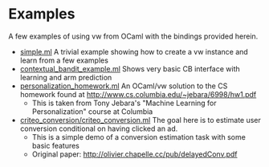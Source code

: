 # Examples

A few examples of using vw from OCaml with the bindings provided herein.

* [simple.ml](simple.ml) A trivial example showing how to create a vw instance and learn from a few examples
* [contextual_bandit_example.ml](contextual_bandit_example.ml) Shows very basic CB interface with learning and arm prediction
* [personalization_homework.ml](personalization_homework.ml) An OCaml/vw solution to the CS homework found at http://www.cs.columbia.edu/~jebara/6998/hw1.pdf
  * This is taken from Tony Jebara's "Machine Learning for Personalization" course at Columbia
* [criteo_conversion/criteo_conversion.ml](criteo_conversion.ml) The goal here is to estimate user conversion conditional on having clicked an ad. 
  * This is a simple demo of a conversion estimation task with some basic features
  * Original paper: http://olivier.chapelle.cc/pub/delayedConv.pdf
